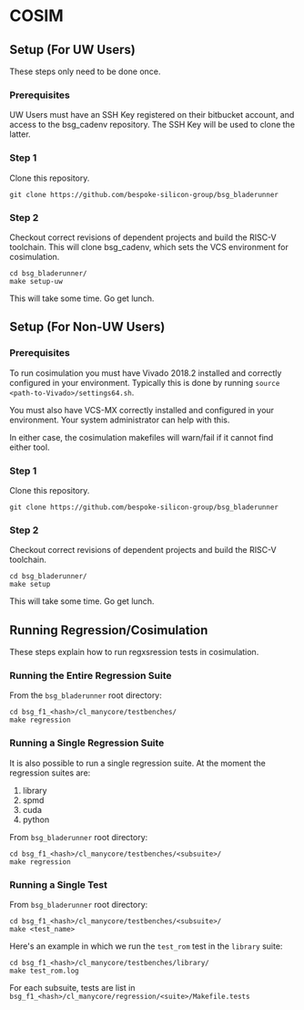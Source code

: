 # COSIM

## Setup (For UW Users)

These steps only need to be done once.

### Prerequisites

UW Users must have an SSH Key registered on their bitbucket account, and access
to the bsg_cadenv repository. The SSH Key will be used to clone the latter.

### Step 1

Clone this repository.

```
git clone https://github.com/bespoke-silicon-group/bsg_bladerunner
```

### Step 2

Checkout correct revisions of dependent projects and build the RISC-V
toolchain. This will clone bsg_cadenv, which sets the VCS environment for
cosimulation.

```
cd bsg_bladerunner/
make setup-uw
```

This will take some time. Go get lunch.


## Setup (For Non-UW Users)

### Prerequisites

To run cosimulation you must have Vivado 2018.2 installed and correctly
configured in your environment. Typically this is done by running `source
<path-to-Vivado>/settings64.sh`. 

You must also have VCS-MX correctly installed and configured in your
environment. Your system administrator can help with this.

In either case, the cosimulation makefiles will warn/fail if it cannot find
either tool.

### Step 1

Clone this repository.

```
git clone https://github.com/bespoke-silicon-group/bsg_bladerunner
```

### Step 2

Checkout correct revisions of dependent projects and build the RISC-V
toolchain. 

```
cd bsg_bladerunner/
make setup
```

This will take some time. Go get lunch.


## Running Regression/Cosimulation

These steps explain how to run regxsression tests in cosimulation.

### Running the Entire Regression Suite

From the `bsg_bladerunner` root directory:

```
cd bsg_f1_<hash>/cl_manycore/testbenches/
make regression
```

### Running a Single Regression Suite

It is also possible to run a single regression suite. At the moment the
regression suites are:

1. library
2. spmd
3. cuda
4. python

From `bsg_bladerunner` root directory:

```
cd bsg_f1_<hash>/cl_manycore/testbenches/<subsuite>/
make regression
```

### Running a Single Test

From `bsg_bladerunner` root directory:

```
cd bsg_f1_<hash>/cl_manycore/testbenches/<subsuite>/
make <test_name> 
```

Here's an example in which we run the `test_rom` test in the `library` suite:

```
cd bsg_f1_<hash>/cl_manycore/testbenches/library/
make test_rom.log
```

For each subsuite, tests are list in `bsg_f1_<hash>/cl_manycore/regression/<suite>/Makefile.tests`
